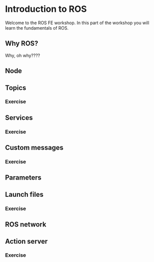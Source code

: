 # Introduction to ROS

Welcome to the ROS FE workshop. In this part of the workshop you will learn the fundamentals of ROS.

## Why ROS?

Why, oh why????

## Node

## Topics

### Exercise

## Services

### Exercise

## Custom messages

### Exercise

## Parameters

## Launch files

### Exercise

## ROS network

## Action server

### Exercise
